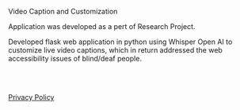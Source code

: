
Video Caption and Customization

Application was developed as a pert of Research Project.

Developed flask web application in python using Whisper Open AI to customize live video captions, which in return addressed the web accessibility issues of blind/deaf people.





<br><br>

[Privacy Policy](https://github.com/abhayarora23UNT/UntSwTesting_VideoCaption_Project2023/blob/main/Privacy%20Policy.md)
